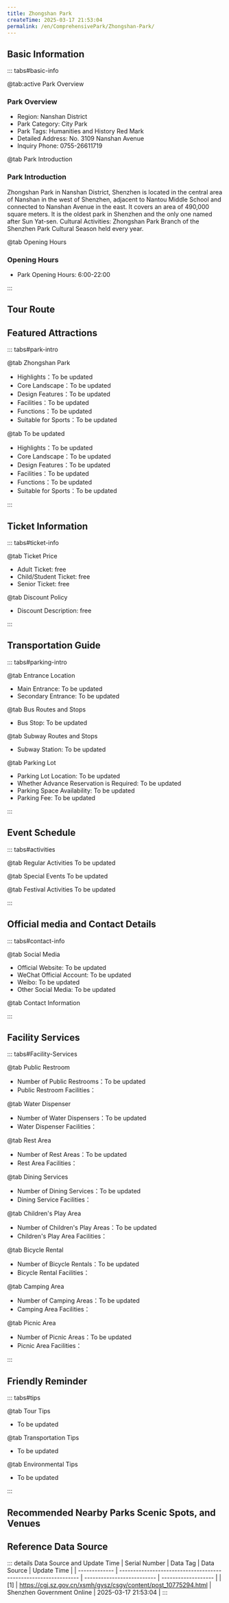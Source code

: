 ```yaml
---
title: Zhongshan Park
createTime: 2025-03-17 21:53:04
permalink: /en/ComprehensivePark/Zhongshan-Park/
---
```



<script setup>
import ImageSwiper from '/.vuepress/theme/components/ImageSwiper.vue'
// 轮播图数据
const swiperItems = [
    {
                link: 'https://cgj.sz.gov.cn/img/4/4005/4005967/10775294.jpg',
                title: 'Zhongshan Park',
                description: '',
                author: 'Shenzhen Government Online',
                date: '2025/03/17'
                },
  {
                link: 'https://cgj.sz.gov.cn/img/4/4005/4005967/10775294.jpg',
                title: 'Zhongshan Park',
                description: '',
                author: 'Shenzhen Government Online',
                date: '2025/03/17'
                }
]
// 配置项
const swiperConfig = {
  height: 500,
  showInfo: true
}
</script>
<!-- 轮播图组件 -->
<ImageSwiper :items="swiperItems" :config="swiperConfig" />



## Basic Information

::: tabs#basic-info

@tab:active Park Overview
### Park Overview
- Region: Nanshan District
- Park Category: City Park
- Park Tags: Humanities and History Red Mark
- Detailed Address: No. 3109 Nanshan Avenue
- Inquiry Phone: 0755-26611719

@tab Park Introduction
### Park Introduction
 Zhongshan Park in Nanshan District, Shenzhen is located in the central area of Nanshan in the west of Shenzhen, adjacent to Nantou Middle School and connected to Nanshan Avenue in the east. It covers an area of 490,000 square meters. It is the oldest park in Shenzhen and the only one named after Sun Yat-sen. Cultural Activities: Zhongshan Park Branch of the Shenzhen Park Cultural Season held every year.

@tab Opening Hours
### Opening Hours
- Park Opening Hours: 6:00-22:00

:::

## Tour Route
<ImageCard
image="https://cgj.sz.gov.cn/attachment/1/1334/1334661/10775294.jpg"
title="Zhongshan Park游玩路径图"
description="游玩路径示意图"
/>



## Featured Attractions

::: tabs#park-intro

@tab Zhongshan Park
<ImageCard
image="https://cgj.sz.gov.cn/images/index20230710_1.png"
    title="Zhongshan Park"
    description="Zhongshan Park in Nanshan District, Shenzhen, is full of birdsong, flowers and rippling water. It is themed on the large sculpture of Mr. Sun Yat-sen's head. It uses the existing natural landforms and historical and cultural relics. The nationally renowned sculptor Qian Shaowu presided over the Sun Yat-sen sculpture project. The stone statue is 10 meters high and 27 meters wide. The head is made of a whole piece of granite weighing 88 tons. It is currently the largest stone sculpture of Sun Yat-sen's head in the country. There are also eight statues of local celebrities in Shenzhen distributed on the central lawn of the park. Zhongshan Park is famous for the largest statue of Sun Yat-sen in the country, the vicissitudes of the ancient city wall ruins of the Ming Dynasty, and the eternal memory of the revolutionary martyrs who liberated Nei Lingding Island. It has become the most public garden leisure park with the most historical and cultural heritage and humanistic landscape in our city."
    date=""
    author="Shenzhen Government Online"
/>


- Highlights：To be updated
- Core Landscape：To be updated
- Design Features：To be updated
- Facilities：To be updated
- Functions：To be updated
- Suitable for Sports：To be updated

@tab To be updated
<ImageCard
image="https://cgj.sz.gov.cn/images/index20230710_1.png"
    title="Zhongshan Park"
    description="Zhongshan Park in Nanshan District, Shenzhen, is full of birdsong, flowers and rippling water. It is themed on the large sculpture of Mr. Sun Yat-sen's head. It uses the existing natural landforms and historical and cultural relics. The nationally renowned sculptor Qian Shaowu presided over the Sun Yat-sen sculpture project. The stone statue is 10 meters high and 27 meters wide. The head is made of a whole piece of granite weighing 88 tons. It is currently the largest stone sculpture of Sun Yat-sen's head in the country. There are also eight statues of local celebrities in Shenzhen distributed on the central lawn of the park. Zhongshan Park is famous for the largest statue of Sun Yat-sen in the country, the vicissitudes of the ancient city wall ruins of the Ming Dynasty, and the eternal memory of the revolutionary martyrs who liberated Nei Lingding Island. It has become the most public garden leisure park with the most historical and cultural heritage and humanistic landscape in our city."
    date=""
    author="Shenzhen Government Online"
/>


- Highlights：To be updated
- Core Landscape：To be updated
- Design Features：To be updated
- Facilities：To be updated
- Functions：To be updated
- Suitable for Sports：To be updated

:::

## Ticket Information

::: tabs#ticket-info

@tab Ticket Price
- Adult Ticket: free
- Child/Student Ticket: free
- Senior Ticket: free

@tab Discount Policy
- Discount Description: free

:::

## Transportation Guide

::: tabs#parking-intro

@tab Entrance Location
- Main Entrance: To be updated
- Secondary Entrance: To be updated

@tab Bus Routes and Stops
- Bus Stop: To be updated

@tab Subway Routes and Stops
- Subway Station: To be updated

@tab Parking Lot
- Parking Lot Location: To be updated
- Whether Advance Reservation is Required: To be updated
- Parking Space Availability: To be updated
- Parking Fee: To be updated

:::

## Event Schedule

::: tabs#activities

@tab Regular Activities
To be updated

@tab Special Events
To be updated

@tab Festival Activities
To be updated

:::

## Official media and Contact Details

::: tabs#contact-info

@tab Social Media
- Official Website: To be updated
- WeChat Official Account: To be updated
- Weibo: To be updated
- Other Social Media: To be updated

@tab Contact Information

:::

## Facility Services

::: tabs#Facility-Services

@tab Public Restroom
- Number of Public Restrooms：To be updated
- Public Restroom Facilities：

@tab Water Dispenser
- Number of Water Dispensers：To be updated
- Water Dispenser Facilities：

@tab Rest Area
- Number of Rest Areas：To be updated
- Rest Area Facilities：

@tab Dining Services
- Number of Dining Services：To be updated
- Dining Service Facilities：

@tab Children's Play Area
- Number of Children's Play Areas：To be updated
- Children's Play Area Facilities：

@tab Bicycle Rental
- Number of Bicycle Rentals：To be updated
- Bicycle Rental Facilities：

@tab Camping Area
- Number of Camping Areas：To be updated
- Camping Area Facilities：

@tab Picnic Area
- Number of Picnic Areas：To be updated
- Picnic Area Facilities：

:::

## Friendly Reminder

::: tabs#tips

@tab Tour Tips
- To be updated

@tab Transportation Tips
- To be updated

@tab Environmental Tips
- To be updated

:::

## Recommended Nearby Parks Scenic Spots, and Venues

<CardGrid>
  <ImageCard
        image="https://cgj.sz.gov.cn/img/4/4005/4005970/10775296.jpg"
        title="Guanhu Central Park"
        description="Guanhu Central Park is located in the middle of Guanhu High-tech Industrial Park in Longhua District, with Baode Technology Park in the north, Jinmeiwei Industr"
        href="/en/ComprehensivePark/Guanhu-Central-Park/"
        author="Shenzhen Government Online"
        date="2025/01/02"
      />
      <ImageCard
        image="https://cgj.sz.gov.cn/img/4/4005/4005970/10775296.jpg"
        title="Guanhu Central Park"
        description="Guanhu Central Park is located in the middle of Guanhu High-tech Industrial Park in Longhua District, with Baode Technology Park in the north, Jinmeiwei Industr"
        href="/en/ComprehensivePark/Guanhu-Central-Park/"
        author="Shenzhen Government Online"
        date="2025/01/02"
      />
    </CardGrid>


## Reference Data Source

::: details Data Source and Update Time
| Serial Number | Data Tag                                                        | Data Source                | Update Time         |
| ------------- | --------------------------------------------------------------- | -------------------------- | ------------------- |
| [1]           | https://cgj.sz.gov.cn/xsmh/gysz/csgy/content/post_10775294.html | Shenzhen Government Online | 2025-03-17 21:53:04 |
:::

